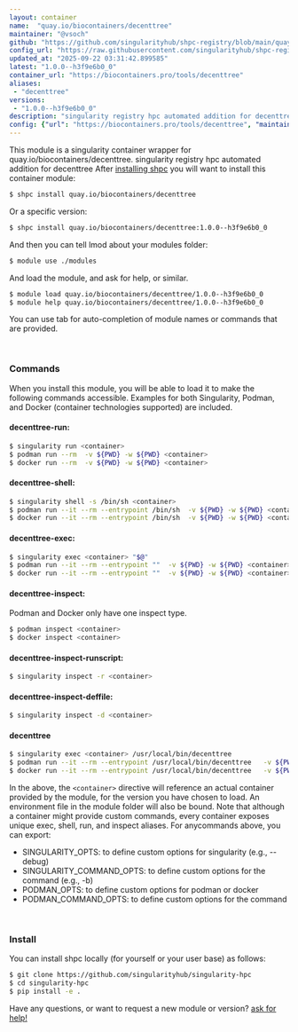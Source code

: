 ```yaml
---
layout: container
name:  "quay.io/biocontainers/decenttree"
maintainer: "@vsoch"
github: "https://github.com/singularityhub/shpc-registry/blob/main/quay.io/biocontainers/decenttree/container.yaml"
config_url: "https://raw.githubusercontent.com/singularityhub/shpc-registry/main/quay.io/biocontainers/decenttree/container.yaml"
updated_at: "2025-09-22 03:31:42.899585"
latest: "1.0.0--h3f9e6b0_0"
container_url: "https://biocontainers.pro/tools/decenttree"
aliases:
 - "decenttree"
versions:
 - "1.0.0--h3f9e6b0_0"
description: "singularity registry hpc automated addition for decenttree"
config: {"url": "https://biocontainers.pro/tools/decenttree", "maintainer": "@vsoch", "description": "singularity registry hpc automated addition for decenttree", "latest": {"1.0.0--h3f9e6b0_0": "sha256:de0910c2a2b990d9df31c89591ba1d422d30cea13cfde6d2faea1cc9c4c3a70e"}, "tags": {"1.0.0--h3f9e6b0_0": "sha256:de0910c2a2b990d9df31c89591ba1d422d30cea13cfde6d2faea1cc9c4c3a70e"}, "docker": "quay.io/biocontainers/decenttree", "aliases": {"decenttree": "/usr/local/bin/decenttree"}}
---
```


This module is a singularity container wrapper for quay.io/biocontainers/decenttree.
singularity registry hpc automated addition for decenttree
After [installing shpc](#install) you will want to install this container module:


```bash
$ shpc install quay.io/biocontainers/decenttree
```

Or a specific version:

```bash
$ shpc install quay.io/biocontainers/decenttree:1.0.0--h3f9e6b0_0
```

And then you can tell lmod about your modules folder:

```bash
$ module use ./modules
```

And load the module, and ask for help, or similar.

```bash
$ module load quay.io/biocontainers/decenttree/1.0.0--h3f9e6b0_0
$ module help quay.io/biocontainers/decenttree/1.0.0--h3f9e6b0_0
```

You can use tab for auto-completion of module names or commands that are provided.

<br>

### Commands

When you install this module, you will be able to load it to make the following commands accessible.
Examples for both Singularity, Podman, and Docker (container technologies supported) are included.

#### decenttree-run:

```bash
$ singularity run <container>
$ podman run --rm  -v ${PWD} -w ${PWD} <container>
$ docker run --rm  -v ${PWD} -w ${PWD} <container>
```

#### decenttree-shell:

```bash
$ singularity shell -s /bin/sh <container>
$ podman run --it --rm --entrypoint /bin/sh  -v ${PWD} -w ${PWD} <container>
$ docker run --it --rm --entrypoint /bin/sh  -v ${PWD} -w ${PWD} <container>
```

#### decenttree-exec:

```bash
$ singularity exec <container> "$@"
$ podman run --it --rm --entrypoint ""  -v ${PWD} -w ${PWD} <container> "$@"
$ docker run --it --rm --entrypoint ""  -v ${PWD} -w ${PWD} <container> "$@"
```

#### decenttree-inspect:

Podman and Docker only have one inspect type.

```bash
$ podman inspect <container>
$ docker inspect <container>
```

#### decenttree-inspect-runscript:

```bash
$ singularity inspect -r <container>
```

#### decenttree-inspect-deffile:

```bash
$ singularity inspect -d <container>
```


#### decenttree

```bash
$ singularity exec <container> /usr/local/bin/decenttree
$ podman run --it --rm --entrypoint /usr/local/bin/decenttree   -v ${PWD} -w ${PWD} <container> -c " $@"
$ docker run --it --rm --entrypoint /usr/local/bin/decenttree   -v ${PWD} -w ${PWD} <container> -c " $@"
```



In the above, the `<container>` directive will reference an actual container provided
by the module, for the version you have chosen to load. An environment file in the
module folder will also be bound. Note that although a container
might provide custom commands, every container exposes unique exec, shell, run, and
inspect aliases. For anycommands above, you can export:

 - SINGULARITY_OPTS: to define custom options for singularity (e.g., --debug)
 - SINGULARITY_COMMAND_OPTS: to define custom options for the command (e.g., -b)
 - PODMAN_OPTS: to define custom options for podman or docker
 - PODMAN_COMMAND_OPTS: to define custom options for the command

<br>

### Install

You can install shpc locally (for yourself or your user base) as follows:

```bash
$ git clone https://github.com/singularityhub/singularity-hpc
$ cd singularity-hpc
$ pip install -e .
```

Have any questions, or want to request a new module or version? [ask for help!](https://github.com/singularityhub/singularity-hpc/issues)